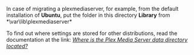 In case of migrating a plexmediaserver, for example, from the default installation of **Ubuntu**, put the folder in this directory **Library** from *\var\lib\plexmediaserver\*

To find out where settings are stored for other distributions, read the documentation at the link: *[Where is the Plex Media Server data directory located?][]*




[Where is the Plex Media Server data directory located?]: https://support.plex.tv/articles/202915258-where-is-the-plex-media-server-data-directory-located/ "developer documentation"
